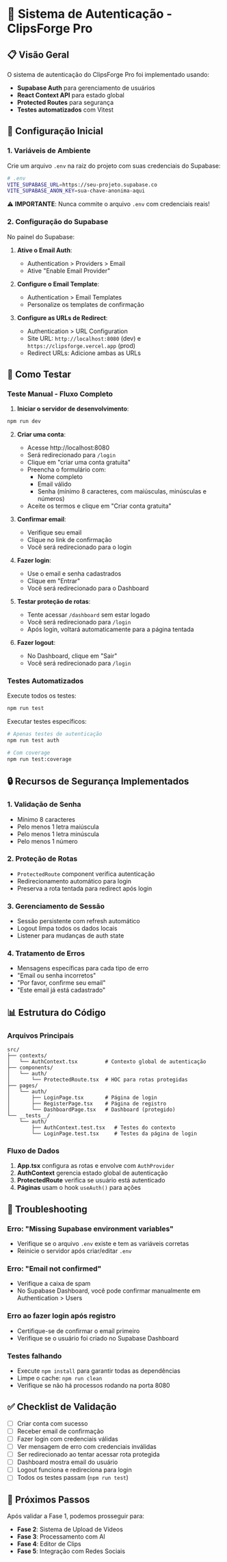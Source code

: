 # 🔐 Sistema de Autenticação - ClipsForge Pro

## 📋 Visão Geral

O sistema de autenticação do ClipsForge Pro foi implementado usando:
- **Supabase Auth** para gerenciamento de usuários
- **React Context API** para estado global
- **Protected Routes** para segurança
- **Testes automatizados** com Vitest

## 🚀 Configuração Inicial

### 1. Variáveis de Ambiente

Crie um arquivo `.env` na raiz do projeto com suas credenciais do Supabase:

```bash
# .env
VITE_SUPABASE_URL=https://seu-projeto.supabase.co
VITE_SUPABASE_ANON_KEY=sua-chave-anonima-aqui
```

⚠️ **IMPORTANTE**: Nunca commite o arquivo `.env` com credenciais reais!

### 2. Configuração do Supabase

No painel do Supabase:

1. **Ative o Email Auth**:
   - Authentication > Providers > Email
   - Ative "Enable Email Provider"

2. **Configure o Email Template**:
   - Authentication > Email Templates
   - Personalize os templates de confirmação

3. **Configure as URLs de Redirect**:
   - Authentication > URL Configuration
   - Site URL: `http://localhost:8080` (dev) e `https://clipsforge.vercel.app` (prod)
   - Redirect URLs: Adicione ambas as URLs

## 🧪 Como Testar

### Teste Manual - Fluxo Completo

1. **Iniciar o servidor de desenvolvimento**:
```bash
npm run dev
```

2. **Criar uma conta**:
   - Acesse http://localhost:8080
   - Será redirecionado para `/login`
   - Clique em "criar uma conta gratuita"
   - Preencha o formulário com:
     - Nome completo
     - Email válido
     - Senha (mínimo 8 caracteres, com maiúsculas, minúsculas e números)
   - Aceite os termos e clique em "Criar conta gratuita"

3. **Confirmar email**:
   - Verifique seu email
   - Clique no link de confirmação
   - Você será redirecionado para o login

4. **Fazer login**:
   - Use o email e senha cadastrados
   - Clique em "Entrar"
   - Você será redirecionado para o Dashboard

5. **Testar proteção de rotas**:
   - Tente acessar `/dashboard` sem estar logado
   - Você será redirecionado para `/login`
   - Após login, voltará automaticamente para a página tentada

6. **Fazer logout**:
   - No Dashboard, clique em "Sair"
   - Você será redirecionado para `/login`

### Testes Automatizados

Execute todos os testes:
```bash
npm run test
```

Executar testes específicos:
```bash
# Apenas testes de autenticação
npm run test auth

# Com coverage
npm run test:coverage
```

## 🔒 Recursos de Segurança Implementados

### 1. Validação de Senha
- Mínimo 8 caracteres
- Pelo menos 1 letra maiúscula
- Pelo menos 1 letra minúscula  
- Pelo menos 1 número

### 2. Proteção de Rotas
- `ProtectedRoute` component verifica autenticação
- Redirecionamento automático para login
- Preserva a rota tentada para redirect após login

### 3. Gerenciamento de Sessão
- Sessão persistente com refresh automático
- Logout limpa todos os dados locais
- Listener para mudanças de auth state

### 4. Tratamento de Erros
- Mensagens específicas para cada tipo de erro
- "Email ou senha incorretos"
- "Por favor, confirme seu email"
- "Este email já está cadastrado"

## 📊 Estrutura do Código

### Arquivos Principais

```
src/
├── contexts/
│   └── AuthContext.tsx         # Contexto global de autenticação
├── components/
│   └── auth/
│       └── ProtectedRoute.tsx  # HOC para rotas protegidas
├── pages/
│   └── auth/
│       ├── LoginPage.tsx       # Página de login
│       ├── RegisterPage.tsx    # Página de registro
│       └── DashboardPage.tsx   # Dashboard (protegido)
└── __tests__/
    └── auth/
        ├── AuthContext.test.tsx   # Testes do contexto
        └── LoginPage.test.tsx     # Testes da página de login
```

### Fluxo de Dados

1. **App.tsx** configura as rotas e envolve com `AuthProvider`
2. **AuthContext** gerencia estado global de autenticação
3. **ProtectedRoute** verifica se usuário está autenticado
4. **Páginas** usam o hook `useAuth()` para ações

## 🐛 Troubleshooting

### Erro: "Missing Supabase environment variables"
- Verifique se o arquivo `.env` existe e tem as variáveis corretas
- Reinicie o servidor após criar/editar `.env`

### Erro: "Email not confirmed"
- Verifique a caixa de spam
- No Supabase Dashboard, você pode confirmar manualmente em Authentication > Users

### Erro ao fazer login após registro
- Certifique-se de confirmar o email primeiro
- Verifique se o usuário foi criado no Supabase Dashboard

### Testes falhando
- Execute `npm install` para garantir todas as dependências
- Limpe o cache: `npm run clean`
- Verifique se não há processos rodando na porta 8080

## ✅ Checklist de Validação

- [ ] Criar conta com sucesso
- [ ] Receber email de confirmação
- [ ] Fazer login com credenciais válidas
- [ ] Ver mensagem de erro com credenciais inválidas
- [ ] Ser redirecionado ao tentar acessar rota protegida
- [ ] Dashboard mostra email do usuário
- [ ] Logout funciona e redireciona para login
- [ ] Todos os testes passam (`npm run test`)

## 🚀 Próximos Passos

Após validar a Fase 1, podemos prosseguir para:
- **Fase 2**: Sistema de Upload de Vídeos
- **Fase 3**: Processamento com AI
- **Fase 4**: Editor de Clips
- **Fase 5**: Integração com Redes Sociais 